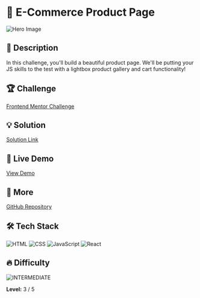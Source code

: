 # 📁 E-Commerce Product Page

![Hero Image](https://res.cloudinary.com/dz209s6jk/image/upload/v1715958959/Challenges/nnhmflkuam4gr1dnnddf.jpg)

## 🌟 Description

In this challenge, you'll build a beautiful product page. We'll be putting your JS skills to the test with a lightbox product gallery and cart functionality!

## 🏆 Challenge

[Frontend Mentor Challenge](https://www.frontendmentor.io/challenges/ecommerce-product-page-UPsZ9MJp6)

## 💡 Solution

[Solution Link](https://www.frontendmentor.io/solutions/e-commerce-product-page-using-react-Sg5wu_xigP)

## 🚀 Live Demo

[View Demo](https://younes-alhyan.github.io/e-commerce-product-page)

## 🔎 More

[GitHub Repository](https://github.com/younes-alhyan/frontend-mentor/)

## 🛠️ Tech Stack

![HTML](https://img.shields.io/badge/HTML-E34F26?style=for-the-badge&logo=html5&logoColor=white)
![CSS](https://img.shields.io/badge/CSS-1572B6?style=for-the-badge&logo=css&logoColor=white)
![JavaScript](https://img.shields.io/badge/JavaScript-F7DF1E?style=for-the-badge&logo=javascript&logoColor=black)
![React](https://img.shields.io/badge/React-61DAFB?style=for-the-badge&logo=react&logoColor=black)

## 🔥 Difficulty

![INTERMEDIATE](https://img.shields.io/badge/Difficulty-INTERMEDIATE-yellow)

**Level:** 3 / 5
